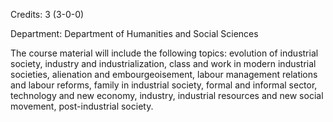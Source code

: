 Credits: 3 (3-0-0)

Department: Department of Humanities and Social Sciences

The course material will include the following topics: evolution of industrial society, industry and industrialization, class and work in modern industrial societies, alienation and embourgeoisement, labour management relations and labour reforms, family in industrial society, formal and informal sector, technology and new economy, industry, industrial resources and new social movement, post-industrial society.